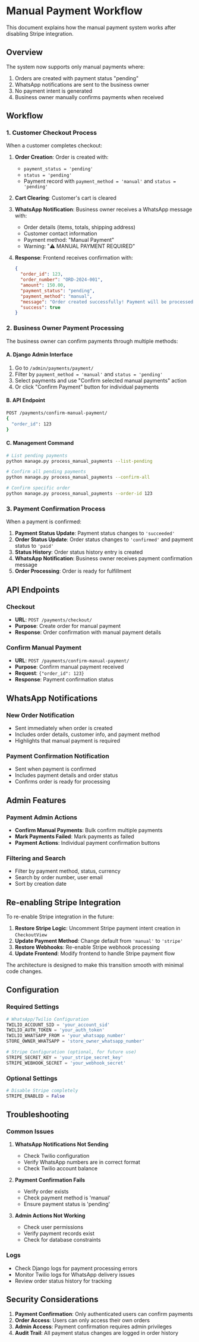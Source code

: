 # Manual Payment Workflow

This document explains how the manual payment system works after disabling Stripe integration.

## Overview

The system now supports only manual payments where:
1. Orders are created with payment status "pending"
2. WhatsApp notifications are sent to the business owner
3. No payment intent is generated
4. Business owner manually confirms payments when received

## Workflow

### 1. Customer Checkout Process

When a customer completes checkout:

1. **Order Creation**: Order is created with:
   - `payment_status = 'pending'`
   - `status = 'pending'`
   - Payment record with `payment_method = 'manual'` and `status = 'pending'`

2. **Cart Clearing**: Customer's cart is cleared

3. **WhatsApp Notification**: Business owner receives a WhatsApp message with:
   - Order details (items, totals, shipping address)
   - Customer contact information
   - Payment method: "Manual Payment"
   - Warning: "⚠️ MANUAL PAYMENT REQUIRED"

4. **Response**: Frontend receives confirmation with:
   ```json
   {
     "order_id": 123,
     "order_number": "ORD-2024-001",
     "amount": 150.00,
     "payment_status": "pending",
     "payment_method": "manual",
     "message": "Order created successfully! Payment will be processed manually.",
     "success": true
   }
   ```

### 2. Business Owner Payment Processing

The business owner can confirm payments through multiple methods:

#### A. Django Admin Interface
1. Go to `/admin/payments/payment/`
2. Filter by `payment_method = 'manual'` and `status = 'pending'`
3. Select payments and use "Confirm selected manual payments" action
4. Or click "Confirm Payment" button for individual payments

#### B. API Endpoint
```bash
POST /payments/confirm-manual-payment/
{
  "order_id": 123
}
```

#### C. Management Command
```bash
# List pending payments
python manage.py process_manual_payments --list-pending

# Confirm all pending payments
python manage.py process_manual_payments --confirm-all

# Confirm specific order
python manage.py process_manual_payments --order-id 123
```

### 3. Payment Confirmation Process

When a payment is confirmed:

1. **Payment Status Update**: Payment status changes to `'succeeded'`
2. **Order Status Update**: Order status changes to `'confirmed'` and payment status to `'paid'`
3. **Status History**: Order status history entry is created
4. **WhatsApp Notification**: Business owner receives payment confirmation message
5. **Order Processing**: Order is ready for fulfillment

## API Endpoints

### Checkout
- **URL**: `POST /payments/checkout/`
- **Purpose**: Create order for manual payment
- **Response**: Order confirmation with manual payment details

### Confirm Manual Payment
- **URL**: `POST /payments/confirm-manual-payment/`
- **Purpose**: Confirm manual payment received
- **Request**: `{"order_id": 123}`
- **Response**: Payment confirmation status

## WhatsApp Notifications

### New Order Notification
- Sent immediately when order is created
- Includes order details, customer info, and payment method
- Highlights that manual payment is required

### Payment Confirmation Notification
- Sent when payment is confirmed
- Includes payment details and order status
- Confirms order is ready for processing

## Admin Features

### Payment Admin Actions
- **Confirm Manual Payments**: Bulk confirm multiple payments
- **Mark Payments Failed**: Mark payments as failed
- **Payment Actions**: Individual payment confirmation buttons

### Filtering and Search
- Filter by payment method, status, currency
- Search by order number, user email
- Sort by creation date

## Re-enabling Stripe Integration

To re-enable Stripe integration in the future:

1. **Restore Stripe Logic**: Uncomment Stripe payment intent creation in `CheckoutView`
2. **Update Payment Method**: Change default from `'manual'` to `'stripe'`
3. **Restore Webhooks**: Re-enable Stripe webhook processing
4. **Update Frontend**: Modify frontend to handle Stripe payment flow

The architecture is designed to make this transition smooth with minimal code changes.

## Configuration

### Required Settings
```python
# WhatsApp/Twilio Configuration
TWILIO_ACCOUNT_SID = 'your_account_sid'
TWILIO_AUTH_TOKEN = 'your_auth_token'
TWILIO_WHATSAPP_FROM = 'your_whatsapp_number'
STORE_OWNER_WHATSAPP = 'store_owner_whatsapp_number'

# Stripe Configuration (optional, for future use)
STRIPE_SECRET_KEY = 'your_stripe_secret_key'
STRIPE_WEBHOOK_SECRET = 'your_webhook_secret'
```

### Optional Settings
```python
# Disable Stripe completely
STRIPE_ENABLED = False
```

## Troubleshooting

### Common Issues

1. **WhatsApp Notifications Not Sending**
   - Check Twilio configuration
   - Verify WhatsApp numbers are in correct format
   - Check Twilio account balance

2. **Payment Confirmation Fails**
   - Verify order exists
   - Check payment method is 'manual'
   - Ensure payment status is 'pending'

3. **Admin Actions Not Working**
   - Check user permissions
   - Verify payment records exist
   - Check for database constraints

### Logs
- Check Django logs for payment processing errors
- Monitor Twilio logs for WhatsApp delivery issues
- Review order status history for tracking

## Security Considerations

1. **Payment Confirmation**: Only authenticated users can confirm payments
2. **Order Access**: Users can only access their own orders
3. **Admin Access**: Payment confirmation requires admin privileges
4. **Audit Trail**: All payment status changes are logged in order history 